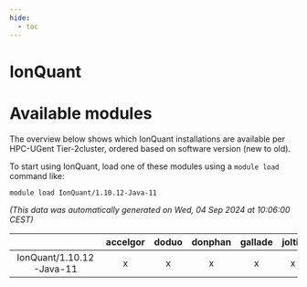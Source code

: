 ```yaml
---
hide:
  - toc
---
```


IonQuant
========

# Available modules


The overview below shows which IonQuant installations are available per HPC-UGent Tier-2cluster, ordered based on software version (new to old).

To start using IonQuant, load one of these modules using a `module load` command like:

```shell
module load IonQuant/1.10.12-Java-11
```

*(This data was automatically generated on Wed, 04 Sep 2024 at 10:06:00 CEST)*  

| |accelgor|doduo|donphan|gallade|joltik|shinx|skitty|
| :---: | :---: | :---: | :---: | :---: | :---: | :---: | :---: |
|IonQuant/1.10.12-Java-11|x|x|x|x|x|-|x|
